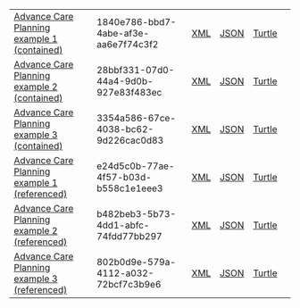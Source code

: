 
<table class="list" width="100%">
            <tr>
                <td><a href="Composition-1840e786-bbd7-4abe-af3e-aa6e7f74c3f2.html">Advance Care Planning example 1 (contained)</a></td>
                <td>1840e786-bbd7-4abe-af3e-aa6e7f74c3f2</td>
                <td><a href="Composition-1840e786-bbd7-4abe-af3e-aa6e7f74c3f2.xml.html">XML</a></td>
                <td><a href="Composition-1840e786-bbd7-4abe-af3e-aa6e7f74c3f2.json.html">JSON</a></td>
                <td><a href="Composition-1840e786-bbd7-4abe-af3e-aa6e7f74c3f2.ttl.html">Turtle</a></td>
                <td></td>
            </tr>
            <tr>
                <td><a href="Composition-28bbf331-07d0-44a4-9d0b-927e83f483ec.html">Advance Care Planning example 2 (contained)</a></td>
                <td>28bbf331-07d0-44a4-9d0b-927e83f483ec</td>
                <td><a href="Composition-28bbf331-07d0-44a4-9d0b-927e83f483ec.xml.html">XML</a></td>
                <td><a href="Composition-28bbf331-07d0-44a4-9d0b-927e83f483ec.json.html">JSON</a></td>
                <td><a href="Composition-28bbf331-07d0-44a4-9d0b-927e83f483ec.ttl.html">Turtle</a></td>
                <td></td>
            </tr>
            <tr>
                <td><a href="Composition-3354a586-67ce-4038-bc62-9d226cac0d83.html">Advance Care Planning example 3 (contained)</a></td>
                <td>3354a586-67ce-4038-bc62-9d226cac0d83</td>
                <td><a href="Composition-3354a586-67ce-4038-bc62-9d226cac0d83.xml.html">XML</a></td>
                <td><a href="Composition-3354a586-67ce-4038-bc62-9d226cac0d83.json.html">JSON</a></td>
                <td><a href="Composition-3354a586-67ce-4038-bc62-9d226cac0d83.ttl.html">Turtle</a></td>
                <td></td>
            </tr>
            <tr>
                <td><a href="Composition-e24d5c0b-77ae-4f57-b03d-b558c1e1eee3.html">Advance Care Planning example 1 (referenced)</a></td>
                <td>e24d5c0b-77ae-4f57-b03d-b558c1e1eee3</td>
                <td><a href="Composition-e24d5c0b-77ae-4f57-b03d-b558c1e1eee3.xml.html">XML</a></td>
                <td><a href="Composition-e24d5c0b-77ae-4f57-b03d-b558c1e1eee3.json.html">JSON</a></td>
                <td><a href="Composition-e24d5c0b-77ae-4f57-b03d-b558c1e1eee3.ttl.html">Turtle</a></td>
                <td></td>
            </tr>
            <tr>
                <td><a href="Composition-b482beb3-5b73-4dd1-abfc-74fdd77bb297.html">Advance Care Planning example 2 (referenced)</a></td>
                <td>b482beb3-5b73-4dd1-abfc-74fdd77bb297</td>
                <td><a href="Composition-b482beb3-5b73-4dd1-abfc-74fdd77bb297.xml.html">XML</a></td>
                <td><a href="Composition-b482beb3-5b73-4dd1-abfc-74fdd77bb297.json.html">JSON</a></td>
                <td><a href="Composition-b482beb3-5b73-4dd1-abfc-74fdd77bb297.ttl.html">Turtle</a></td>
                <td></td>
            </tr>
            <tr>
                <td><a href="Composition-802b0d9e-579a-4112-a032-72bcf7c3b9e6.html">Advance Care Planning example 3 (referenced)</a></td>
                <td>802b0d9e-579a-4112-a032-72bcf7c3b9e6</td>
                <td><a href="Composition-802b0d9e-579a-4112-a032-72bcf7c3b9e6.xml.html">XML</a></td>
                <td><a href="Composition-802b0d9e-579a-4112-a032-72bcf7c3b9e6.json.html">JSON</a></td>
                <td><a href="Composition-802b0d9e-579a-4112-a032-72bcf7c3b9e6.ttl.html">Turtle</a></td>
                <td></td>
            </tr>
            
            
 
 </table>



